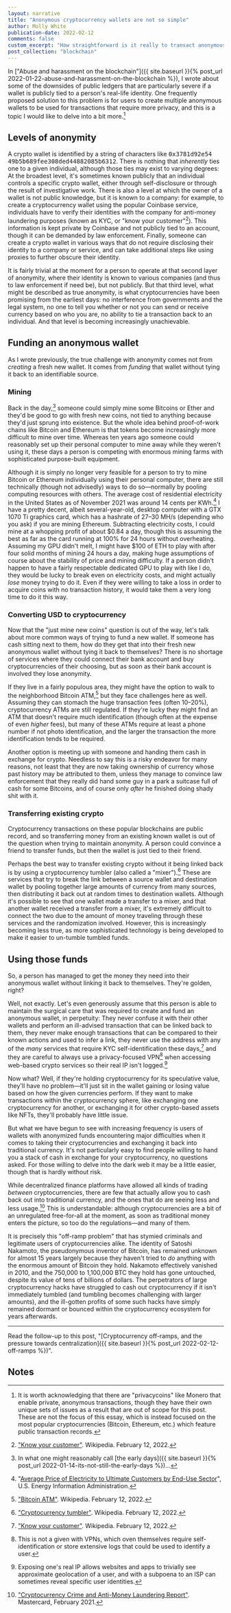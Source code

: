 ```yaml
---
layout: narrative
title: "Anonymous cryptocurrency wallets are not so simple"
author: Molly White
publication-date: 2022-02-12
comments: false
custom_excerpt: "How straightforward is it really to transact anonymously with today's popular cryptocurrencies?" 
post_collection: "blockchain"
---
```


In ["Abuse and harassment on the blockchain"]({{ site.baseurl }}{% post_url 2022-01-22-abuse-and-harassment-on-the-blockchain %}), I wrote about some of the downsides of public ledgers that are particularly severe if a wallet is publicly tied to a person's real-life identity. One frequently proposed solution to this problem is for users to create multiple anonymous wallets to be used for transactions that require more privacy, and this is a topic I would like to delve into a bit more.[^fn1]

## Levels of anonymity

A crypto wallet is identified by a string of characters like <tt>0x3781d92e54<wbr>49b5b689fee308ded<wbr>44882085b6312</tt>. There is nothing that *inherently* ties one to a given individual, although those ties may exist to varying degrees: At the broadest level, it's sometimes known publicly that an individual controls a specific crypto wallet, either through self-disclosure or through the result of investigative work. There is also a level at which the owner of a wallet is not public knowledge, but it is known to a company: for example, to create a cryptocurrency wallet using the popular Coinbase service, individuals have to verify their identities with the company for anti-money laundering purposes (known as KYC, or "know your customer"[^fn7]). This information is kept private by Coinbase and not publicly tied to an account, though it can be demanded by law enforcement. Finally, someone can create a crypto wallet in various ways that do not require disclosing their identity to a company or service, and can take additional steps like using proxies to further obscure their identity.

It is fairly trivial at the moment for a person to operate at that second layer of anonymity, where their identity is known to various companies (and thus to law enforcement if need be), but not publicly. But that third level, what might be described as true anonymity, is what cryptocurrencies have been promising from the earliest days: no interference from governments and the legal system, no one to tell you whether or not you can send or receive currency based on who you are, no ability to tie a transaction back to an individual. And that level is becoming increasingly unachievable.

## Funding an anonymous wallet

As I wrote previously, the true challenge with anonymity comes not from *creating* a fresh new wallet. It comes from *funding* that wallet without tying it back to an identifiable source. 

### Mining

Back in the day,[^fn2] someone could simply mine some Bitcoins or Ether and they'd be good to go with fresh new coins, not tied to anything because they'd just sprung into existence. But the whole idea behind proof-of-work chains like Bitcoin and Ethereum is that tokens become increasingly more difficult to mine over time. Whereas ten years ago someone could reasonably set up their personal computer to mine away while they weren't using it, these days a person is competing with enormous mining farms with sophisticated purpose-built equipment. 

Although it is simply no longer very feasible for a person to try to mine Bitcoin or Ethereum individually using their personal computer, there are still technically (though not advisedly) ways to do so—normally by pooling computing resources with others. The average cost of residential electricity in the United States as of November 2021 was around 14 cents per KWh.[^fn3] I have a pretty decent, albeit several-year-old, desktop computer with a GTX 1070 Ti graphics card, which has a hashrate of 27–30 MH/s (depending who you ask) if you are mining Ethereum. Subtracting electricity costs, I could mine at a whopping profit of about $0.84 a day, though this is assuming the best as far as the card running at 100% for 24 hours without overheating. Assuming my GPU didn't melt, I might have $100 of ETH to play with after four solid months of mining 24 hours a day, making huge assumptions of course about the stability of price and mining difficulty. If a person didn't happen to have a fairly respectable dedicated GPU to play with like I do, they would be lucky to break even on electricity costs, and might actually _lose_ money trying to do it. Even if they were willing to take a loss in order to acquire coins with no transaction history, it would take them a very long time to do it this way.

### Converting USD to cryptocurrency

Now that the "just mine new coins" question is out of the way, let's talk about more common ways of trying to fund a new wallet. If someone has cash sitting next to them, how do they get that into their fresh new anonymous wallet without tying it back to themselves? There is no shortage of services where they could connect their bank account and buy cryptocurrencies of their choosing, but as soon as their bank account is involved they lose anonymity.

If they live in a fairly populous area, they might have the option to walk to the neighborhood Bitcoin ATM,[^fn8] but they face challenges here as well. Assuming they can stomach the huge transaction fees (often 10–20%), cryptocurrency ATMs are still regulated. If they're lucky they might find an ATM that doesn't require much identification (though often at the expense of even *higher* fees), but many of these ATMs require at least a phone number if not photo identification, and the larger the transaction the more identification tends to be required.

Another option is meeting up with someone and handing them cash in exchange for crypto. Needless to say this is a risky endeavor for many reasons, not least that they are now taking ownership of currency whose past history may be attributed to them, unless they manage to convince law enforcement that they really did hand some guy in a park a suitcase full of cash for some Bitcoins, and of course only _after_ he finished doing shady shit with it.

### Transferring existing crypto

Cryptocurrency transactions on these popular blockchains are public record, and so transferring money from an existing known wallet is out of the question when trying to maintain anonymity. A person could convince a friend to transfer funds, but then the wallet is just tied to their friend.

Perhaps the best way to transfer existing crypto without it being linked back is by using a cryptocurrency tumbler (also called a "mixer").[^fn9] These are services that try to break the link between a source wallet and destination wallet by pooling together large amounts of currency from many sources, then distributing it back out at random times to destination wallets. Although it's possible to see that one wallet made a transfer to a mixer, and that another wallet received a transfer from a mixer, it's extremely difficult to connect the two due to the amount of money traveling through these services and the randomization involved. However, this is increasingly becoming less true, as more sophisticated technology is being developed to make it easier to un-tumble tumbled funds.

## Using those funds

So, a person has managed to get the money they need into their anonymous wallet without linking it back to themselves. They're golden, right?

Well, not exactly. Let's even generously assume that this person is able to maintain the surgical care that was required to create and fund an anonymous wallet, in perpetuity: They never confuse it with their other wallets and perform an ill-advised transaction that can be linked back to them, they never make enough transactions that can be compared to their known actions and used to infer a link, they never use the address with any of the *many* services that require KYC self-identification these days,[^fn7] and they are careful to always use a privacy-focused VPN[^fn4] when accessing web-based crypto services so their real IP isn't logged.[^fn5]

Now what? Well, if they're holding cryptocurrency for its speculative value, they'll have no problem—it'll just sit in the wallet gaining or losing value based on how the given currencies perform. If they want to make transactions within the cryptocurrency sphere, like exchanging one cryptocurrency for another, or exchanging it for other crypto-based assets like NFTs, they'll probably have little issue.

But what we have begun to see with increasing frequency is users of wallets with anonymized funds encountering major difficulties when it comes to taking their cryptocurrencies and exchanging it back into traditional currency. It's not particularly easy to find people willing to hand you a stack of cash in exchange for your cryptocurrency, no questions asked. For those willing to delve into the dark web it may be a little easier, though that is hardly without risk.

While decentralized finance platforms have allowed all kinds of trading *between* cryptocurrencies, there are few that actually allow you to cash back out into traditional currency, and the ones that do are seeing less and less usage.[^fn6] This is understandable: although cryptocurrencies are a bit of an unregulated free-for-all at the moment, as soon as traditional money enters the picture, so too do the regulations—and many of them.

It is precisely this "off-ramp problem" that has stymied criminals and legitimate users of cryptocurrencies alike. The identity of Satoshi Nakamoto, the pseudonymous inventor of Bitcoin, has remained unknown for almost 15 years largely because they haven't tried to *do* anything with the enormous amount of Bitcoin they hold. Nakamoto effectively vanished in 2010, and the 750,000 to 1,100,000 BTC they hold has gone untouched, despite its value of tens of billions of dollars. The perpetrators of large cryptocurrency hacks have struggled to cash out cryptocurrency if it isn't immediately tumbled (and tumbling becomes challenging with larger amounts), and the ill-gotten profits of some such hacks have simply remained dormant or bounced within the cryptocurrency ecosystem for years afterwards.

-----

Read the follow-up to this post, "[Cryptocurrency off-ramps, and the pressure towards centralization]({{ site.baseurl }}{% post_url 2022-02-12-off-ramps %})".

## Notes

[^fn1]: It is worth acknowledging that there are "privacycoins" like Monero that enable private, anonymous transactions, though they have their own unique sets of issues as a result that are out of scope for this post. These are not the focus of this essay, which is instead focused on the most popular cryptocurrencies (Bitcoin, Ethereum, etc.) which feature public transaction records.
[^fn2]: In what one might reasonably call [the early days]({{ site.baseurl }}{% post_url 2022-01-14-its-not-still-the-early-days %})...
[^fn3]: "[Average Price of Electricity to Ultimate Customers by End-Use Sector](https://www.eia.gov/electricity/monthly/epm_table_grapher.php?t=epmt_5_6_a)", U.S. Energy Information Administration.
[^fn4]: This is not a given with VPNs, which oven themselves require self-identification or store extensive logs that could be used to identify a user.
[^fn5]: Exposing one's real IP allows websites and apps to trivially see approximate geolocation of a user, and with a subpoena to an ISP can sometimes reveal specific user identities.
[^fn6]: ["Cryptocurrency Crime and Anti-Money Laundering Report"](https://ciphertrace.com/2020-year-end-cryptocurrency-crime-and-anti-money-laundering-report/). Mastercard, February 2021.
[^fn7]: ["Know your customer"](https://en.wikipedia.org/wiki/Know_your_customer). Wikipedia. February 12, 2022.
[^fn8]: ["Bitcoin ATM"](https://en.wikipedia.org/wiki/Bitcoin_ATM). Wikipedia. February 12, 2022.
[^fn9]: ["Cryptocurrency tumbler"](https://en.wikipedia.org/wiki/Cryptocurrency_tumbler). Wikipedia. February 12, 2022.